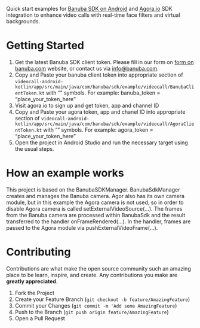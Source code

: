Quick start examples for [Banuba SDK on Android](https://docs.banuba.com/face-ar-sdk-v1/android/android_overview) and [Agora.io](https://www.agora.io/en/) SDK integration to enhance video calls with real-time face filters and virtual backgrounds.  
  
# Getting Started

1. Get the latest Banuba SDK client token. Please fill in our form on [form on banuba.com](https://www.banuba.com/face-filters-sdk) website, or contact us via [info@banuba.com](mailto:info@banuba.com).
2. Copy and Paste your banuba client token into appropriate section of `videocall-android-kotlin/app/src/main/java/com/banuba/sdk/example/videocall/BanubaClientToken.kt` with “” symbols. For example: banuba_token = “place_your_token_here”
3. Visit agora.io to sign up and get token, app and channel ID
4. Copy and Paste your agora token, app and chanel ID into appropriate section of `videocall-android-kotlin/app/src/main/java/com/banuba/sdk/example/videocall/AgoraClientToken.kt` with “” symbols. For example: agora_token = “place_your_token_here”
5. Open the project in Android Studio and run the necessary target using the usual steps.

# How an example works

This project is based on the BanubaSDKManager. BanubaSdkManager creates and manages the Banuba camera. Agor also has its own camera module, but in this example the Agora camera is not used, so in order to disable Agora camera is called setExternalVideoSource(...).  The frames from the Banuba camera are processed within BanubaSdk and the result transferred to the handler onFrameRendered(...). In the handler, frames are passed to the Agora module via pushExternalVideoFrame(...).

# Contributing

Contributions are what make the open source community such an amazing place to be learn, inspire, and create. Any contributions you make are **greatly appreciated**.

1. Fork the Project
2. Create your Feature Branch (`git checkout -b feature/AmazingFeature`)
3. Commit your Changes (`git commit -m 'Add some AmazingFeature`)
4. Push to the Branch (`git push origin feature/AmazingFeature`)
5. Open a Pull Request
